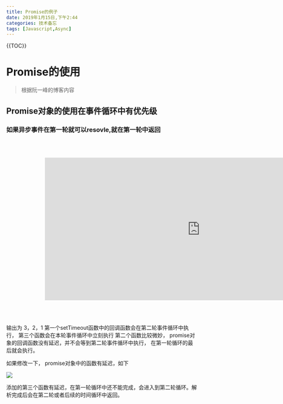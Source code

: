 ```yaml
---
title: Promise的例子
date: 2019年1月15日,下午2:44
categories: 技术备忘
tags: [Javascript,Async]
---
```



{{TOC}}

 # Promise的使用
> 根据阮一峰的博客内容
##  Promise对象的使用在事件循环中有优先级

### 如果异步事件在第一轮就可以resovle,就在第一轮中返回


 <iframe
  src="https://carbon.now.sh/embed/?bg=rgba(171%2C%20184%2C%20195%2C%201)&t=seti&wt=none&l=auto&ds=true&dsyoff=20px&dsblur=68px&wc=true&wa=true&pv=56px&ph=56px&ln=false&fm=Hack&fs=14px&lh=133%25&si=false&code=setTimeout(function()%2520%257B%250A%2520%2520console.log(1)%253B%250A%257D%252C%25200)%253B%250A%250Anew%2520Promise(function%2520(resolve%252C%2520reject)%2520%257B%250A%2520%2520resolve(2)%253B%250A%257D).then(console.log)%253B%250A%250Aconsole.log(3)%253B%250A%252F%252F%25203%250A%252F%252F%25202%250A%252F%252F%25201&es=2x&wm=false"
  style="transform:scale(0.8); width:1024px; height:473px; border:0; overflow:hidden; margin-right:auto"
  sandbox="allow-scripts allow-same-origin">
</iframe>

输出为 3，2，1 
第一个setTimeout函数中的回调函数会在第二轮事件循环中执行，
第三个函数会在本轮事件循环中立刻执行
第二个函数比较微妙， promise对象的回调函数没有延迟，并不会等到第二轮事件循环中执行， 在第一轮循环的最后就会执行。


如果修改一下， promise对象中的函数有延迟，如下

![](https://ws4.sinaimg.cn/large/006tNc79gy1fz7ak9eg2cj30qm12mn14.jpg)

添加的第三个函数有延迟，在第一轮循环中还不能完成，会进入到第二轮循环。解析完成后会在第二轮或者后续的时间循环中返回。


